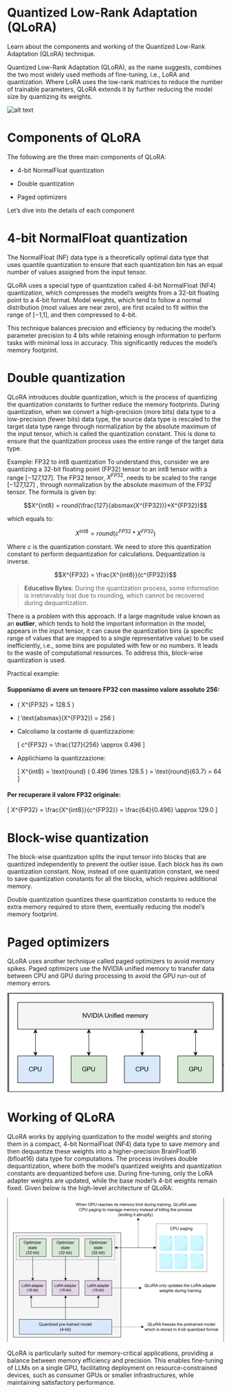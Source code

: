 # Quantized Low-Rank Adaptation (QLoRA)

Learn about the components and working of the Quantized Low-Rank Adaptation (QLoRA) technique.

Quantized Low-Rank Adaptation (QLoRA), as the name suggests, combines the two most widely used methods of fine-tuning, i.e., LoRA and quantization. Where LoRA uses the low-rank matrices to reduce the number of trainable parameters, QLoRA extends it by further reducing the model size by quantizing its weights.

![alt text](qlora.png)

# Components of QLoRA

The following are the three main components of QLoRA:

- 4-bit NormalFloat quantization

- Double quantization

- Paged optimizers

Let’s dive into the details of each component


# 4-bit NormalFloat quantization
The NormalFloat (NF) data type is a theoretically optimal data type that uses quantile quantization to ensure that each quantization bin has an equal number of values assigned from the input tensor.

QLoRA uses a special type of quantization called 4-bit NormalFloat (NF4) quantization, which compresses the model’s weights from a 32-bit floating point to a 4-bit format. Model weights, which tend to follow a normal distribution (most values are near zero), are first scaled to fit within the range of [−1,1], and then compressed to 4-bit.

This technique balances precision and efficiency by reducing the model’s parameter precision to 4 bits while retaining enough information to perform tasks with minimal loss in accuracy. This significantly reduces the model’s memory footprint.

# Double quantization
QLoRA introduces double quantization, which is the process of quantizing the quantization constants to further reduce the memory footprints. During quantization, when we convert a high-precision (more bits) data type to a low-precision (fewer bits) data type, the source data type is rescaled to the target data type range through normalization by the absolute maximum of the input tensor, which is called the quantization constant. This is done to ensure that the quantization process uses the entire range of the target data type.

Example: FP32 to int8 quantization
To understand this, consider we are quantizing a 32-bit floating point (FP32) tensor to an int8 tensor with a range [−127,127]. The FP32 tensor,
$X^{FP32}$, needs to be scaled to the range [−127,127]
, through normalization by the absolute maximum of the FP32 tensor. The formula is given by:

$$X^{int8} = round(\frac{127}{absmax(X^{FP32})}*X^{FP32})$$

which equals to:

$$X^{int8} = round(c^{FP32}*X^{FP32})$$

Where $c$ is the quantization constant. We need to store this quantization constant to perform dequantization for calculations. Dequantization is inverse.

$$X^{FP32} = \frac{X^{int8}}{c^{FP32}}$$

> **Educative Bytes**: During the quantization process, some information is irretrievably lost due to rounding, which cannot be recovered during dequantization.


There is a problem with this approach. If a large magnitude value known as an **outlier**, which tends to hold the important information in the model, appears in the input tensor, it can cause the quantization bins (a specific range of values that are mapped to a single representative value) to be used inefficiently, i.e., some bins are populated with few or no numbers. It leads to the waste of computational resources. To address this, block-wise quantization is used.

Practical example:


#### **Supponiamo di avere un tensore FP32 con massimo valore assoluto 256:**
- \( X^{FP32} = 128.5 \)
- \( \text{absmax}(X^{FP32}) = 256 \)
- Calcoliamo la costante di quantizzazione:

  \[
  c^{FP32} = \frac{127}{256} \approx 0.496
  \]

- Applichiamo la quantizzazione:

  \[
  X^{int8} = \text{round} ( 0.496 \times 128.5 ) = \text{round}(63.7) = 64
  \]

#### **Per recuperare il valore FP32 originale:**
\[
X^{FP32} = \frac{X^{int8}}{c^{FP32}} = \frac{64}{0.496} \approx 129.0
\]

# Block-wise quantization

The block-wise quantization splits the input tensor into blocks that are quantized independently to prevent the outlier issue. Each block has its own quantization constant. Now, instead of one quantization constant, we need to save quantization constants for all the blocks, which requires additional memory.

Double quantization quantizes these quantization constants to reduce the extra memory required to store them, eventually reducing the model’s memory footprint.

# Paged optimizers

QLoRA uses another technique called paged optimizers to avoid memory spikes. Paged optimizers use the NVIDIA unified memory to transfer data between CPU and GPU during processing to avoid the GPU run-out of memory errors.


![alt text](images/mem-uni.png)


# Working of QLoRA

QLoRA works by applying quantization to the model weights and storing them in a compact, 4-bit NormalFloat (NF4) data type to save memory and then dequantize these weights into a higher-precision BrainFloat16 (bfloat16) data type for computations. The process involves double dequantization, where both the model’s quantized weights and quantization constants are dequantized before use. During fine-tuning, only the LoRA adapter weights are updated, while the base model’s 4-bit weights remain fixed. Given below is the high-level architecture of QLoRA:

![alt text](images/paged-optimization.png)

QLoRA is particularly suited for memory-critical applications, providing a balance between memory efficiency and precision. This enables fine-tuning of LLMs on a single GPU, facilitating deployment on resource-constrained devices, such as consumer GPUs or smaller infrastructures, while maintaining satisfactory performance.
